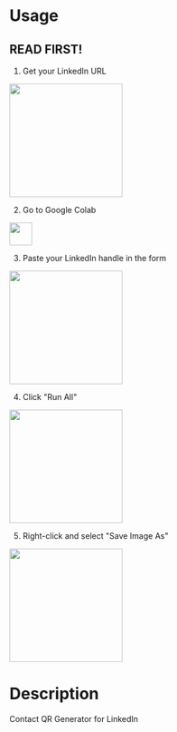 # Usage

## READ FIRST!

1. Get your LinkedIn URL


<!-- ![image Linkedin URL](https://raw.githubusercontent.com/statsRcool/qr/main/linkedin_url.png)
 -->
 
<img src="https://raw.githubusercontent.com/statsRcool/qr/main/linkedin_url.png" height="200">


2. Go to Google Colab



<!-- [![Open In Colab](https://colab.research.google.com/assets/colab-badge.svg)](https://colab.research.google.com/drive/1_XV9Nvw1In43usLVGSVm11v1f3LInHR7#scrollTo=b3cR0s4g2Bzc&forceEdit=true&sandboxMode=true)
 -->

<a href="https://colab.research.google.com/drive/1_XV9Nvw1In43usLVGSVm11v1f3LInHR7#scrollTo=b3cR0s4g2Bzc&forceEdit=true&sandboxMode=true"><img src="https://colab.research.google.com/assets/colab-badge.svg" height="40"></a>



3. Paste your LinkedIn handle in the form

<!-- 
![image Linkedin Handle](https://raw.githubusercontent.com/statsRcool/qr/main/navigate_pasteurl.png)

 -->
 
<img src="https://raw.githubusercontent.com/statsRcool/qr/main/navigate_pasteurl.png" height="200">


4. Click "Run All"


<!-- ![image Linkedin URL](https://raw.githubusercontent.com/statsRcool/qr/main/instructions.png) -->

<img src="https://raw.githubusercontent.com/statsRcool/qr/main/instructions.png" height="200">


5. Right-click and select "Save Image As"


<!-- ![image Linkedin URL](https://raw.githubusercontent.com/statsRcool/qr/main/save_qr_as.png) -->

<img src="https://raw.githubusercontent.com/statsRcool/qr/main/save_qr_as.png" height="200">



# Description

Contact QR Generator for LinkedIn
